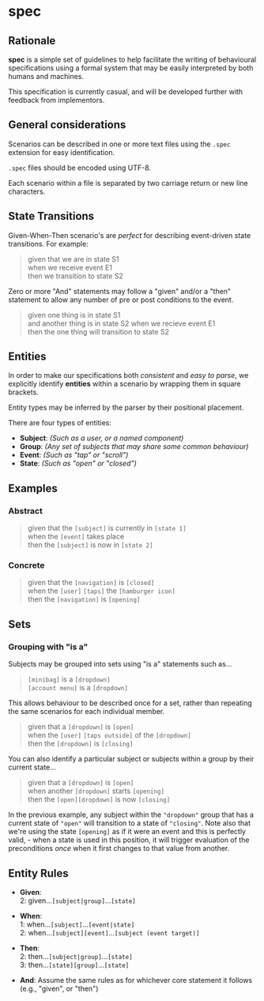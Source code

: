 # spec

## Rationale

**spec** is a simple set of guidelines to help facilitate the writing of behavioural specifications using a formal system that may be easily interpreted by both humans and machines.

This specification is currently casual, and will be developed further with feedback from implementors.

## General considerations

Scenarios can be described in one or more text files using the `.spec` extension for easy identification.

`.spec` files should be encoded using UTF-8.

Each scenario within a file is separated by two carriage return or new line characters.

## State Transitions

Given-When-Then scenario's are _perfect_ for describing event-driven state transitions. For example:

> given that we are in state S1<br/>
> when we receive event E1<br/>
> then we transition to state S2

Zero or more "And" statements may follow a "given" and/or a "then" statement to allow any number of pre or post conditions to the event.

> given one thing is in state S1<br/>
> and another thing is in state S2
> when we recieve event E1<br/>
> then the one thing will transition to state S2

## Entities

In order to make our specifications both _consistent_ and _easy to parse_, we explicitly identify **entities** within a scenario by wrapping them in square brackets.

Entity types may be inferred by the parser by their positional placement.

There are four types of entities:

- **Subject**: _(Such as a user, or a named component)_
- **Group**: _(Any set of subjects that may share some common behaviour)_
- **Event**: _(Such as "tap" or "scroll")_
- **State**: _(Such as "open" or "closed")_

## Examples

### Abstract

> given that the `[subject]` is currently in `[state 1]`<br/>
> when the `[event]` takes place<br/>
> then the `[subject]` is now in `[state 2]`

### Concrete

> given that the `[navigation]` is `[closed]`<br/>
> when the `[user]` `[taps]` the `[hamburger icon]`<br/>
> then the `[navigation]` is `[opening]`

## Sets

### Grouping with "is a"

Subjects may be grouped into sets using "is a" statements such as...

> `[minibag]` is a `[dropdown]`<br/>`[account menu]` is a `[dropdown]`

This allows behaviour to be described once for a set, rather than repeating the same scenarios for each individual member.

> given that a `[dropdown]` is `[open]`<br/>
> when the `[user]` `[taps outside]` of the `[dropdown]`<br/>
> then the `[dropdown]` is `[closing]`

You can also identify a particular subject or subjects within a group by their current state...

> given that a `[dropdown]` is `[open]`<br/>
> when another `[dropdown]` starts `[opening]`<br/>
> then the `[open][dropdown]` is now `[closing]`

In the previous example, any subject within the `"dropdown"` group that has a current state of `"open"` will transition to a state of `"closing"`. Note also that we're using the state `[opening]` as if it were an event and this is perfectly valid, - when a state is used in this position, it will trigger evaluation of the preconditions _once_ when it first changes to that value from another.

## Entity Rules

- **Given**:<br/>
  2: given...`[subject|group]`...`[state]`<br/>
- **When**:<br/>
  1: when...`[subject]`...`[event|state]`<br/>
  2: when...`[subject][event]`...`[subject (event target)]`<br/>
- **Then**:<br/>
  2: then...`[subject|group]`...`[state]`<br/>
  3: then...`[state][group]`...`[state]`

- **And**: Assume the same rules as for whichever core statement it follows (e.g., "given", or "then")
